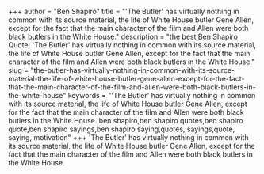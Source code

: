 +++
author = "Ben Shapiro"
title = "'The Butler' has virtually nothing in common with its source material, the life of White House butler Gene Allen, except for the fact that the main character of the film and Allen were both black butlers in the White House."
description = "the best Ben Shapiro Quote: 'The Butler' has virtually nothing in common with its source material, the life of White House butler Gene Allen, except for the fact that the main character of the film and Allen were both black butlers in the White House."
slug = "the-butler-has-virtually-nothing-in-common-with-its-source-material-the-life-of-white-house-butler-gene-allen-except-for-the-fact-that-the-main-character-of-the-film-and-allen-were-both-black-butlers-in-the-white-house"
keywords = "'The Butler' has virtually nothing in common with its source material, the life of White House butler Gene Allen, except for the fact that the main character of the film and Allen were both black butlers in the White House.,ben shapiro,ben shapiro quotes,ben shapiro quote,ben shapiro sayings,ben shapiro saying,quotes, sayings,quote, saying, motivation"
+++
'The Butler' has virtually nothing in common with its source material, the life of White House butler Gene Allen, except for the fact that the main character of the film and Allen were both black butlers in the White House.
